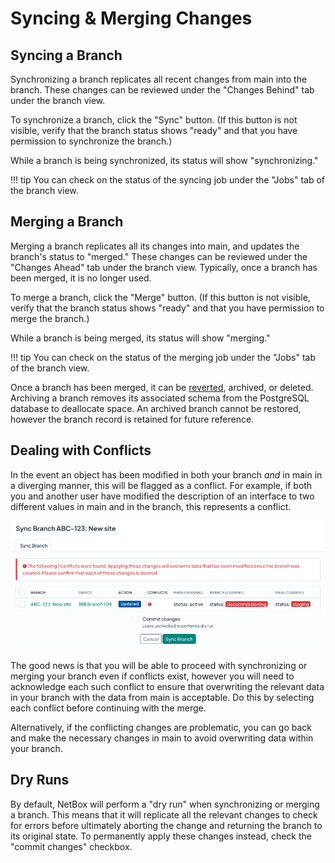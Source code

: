 # Syncing & Merging Changes

## Syncing a Branch

Synchronizing a branch replicates all recent changes from main into the branch. These changes can be reviewed under the "Changes Behind" tab under the branch view.

To synchronize a branch, click the "Sync" button. (If this button is not visible, verify that the branch status shows "ready" and that you have permission to synchronize the branch.)

While a branch is being synchronized, its status will show "synchronizing."

!!! tip
    You can check on the status of the syncing job under the "Jobs" tab of the branch view.

## Merging a Branch

Merging a branch replicates all its changes into main, and updates the branch's status to "merged." These changes can be reviewed under the "Changes Ahead" tab under the branch view. Typically, once a branch has been merged, it is no longer used.

To merge a branch, click the "Merge" button. (If this button is not visible, verify that the branch status shows "ready" and that you have permission to merge the branch.)

While a branch is being merged, its status will show "merging."

!!! tip
    You can check on the status of the merging job under the "Jobs" tab of the branch view.

Once a branch has been merged, it can be [reverted](./reverting-a-branch.md), archived, or deleted. Archiving a branch removes its associated schema from the PostgreSQL database to deallocate space. An archived branch cannot be restored, however the branch record is retained for future reference.

## Dealing with Conflicts

In the event an object has been modified in both your branch _and_ in main in a diverging manner, this will be flagged as a conflict. For example, if both you and another user have modified the description of an interface to two different values in main and in the branch, this represents a conflict.

![Screenshot: Branch conflicts](../media/screenshots/branch-conflicts.png)

The good news is that you will be able to proceed with synchronizing or merging your branch even if conflicts exist, however you will need to acknowledge each such conflict to ensure that overwriting the relevant data in your branch with the data from main is acceptable. Do this by selecting each conflict before continuing with the merge.

Alternatively, if the conflicting changes are problematic, you can go back and make the necessary changes in main to avoid overwriting data within your branch.

## Dry Runs

By default, NetBox will perform a "dry run" when synchronizing or merging a branch. This means that it will replicate all the relevant changes to check for errors before ultimately aborting the change and returning the branch to its original state.  To permanently apply these changes instead, check the "commit changes" checkbox.
